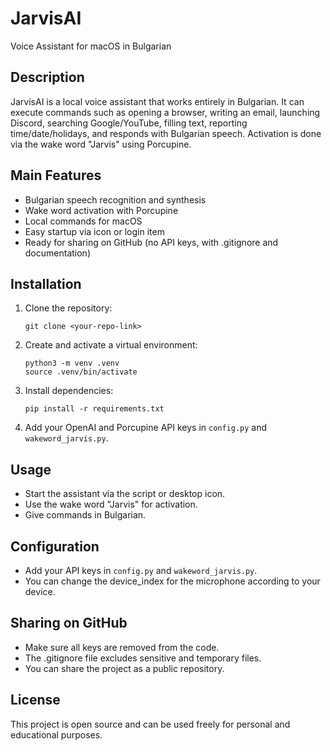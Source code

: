 # JarvisAI

Voice Assistant for macOS in Bulgarian

## Description
JarvisAI is a local voice assistant that works entirely in Bulgarian. It can execute commands such as opening a browser, writing an email, launching Discord, searching Google/YouTube, filling text, reporting time/date/holidays, and responds with Bulgarian speech. Activation is done via the wake word "Jarvis" using Porcupine.

## Main Features
- Bulgarian speech recognition and synthesis
- Wake word activation with Porcupine
- Local commands for macOS
- Easy startup via icon or login item
- Ready for sharing on GitHub (no API keys, with .gitignore and documentation)

## Installation
1. Clone the repository:
   ```
   git clone <your-repo-link>
   ```
2. Create and activate a virtual environment:
   ```
   python3 -m venv .venv
   source .venv/bin/activate
   ```
3. Install dependencies:
   ```
   pip install -r requirements.txt
   ```
4. Add your OpenAI and Porcupine API keys in `config.py` and `wakeword_jarvis.py`.

## Usage
- Start the assistant via the script or desktop icon.
- Use the wake word "Jarvis" for activation.
- Give commands in Bulgarian.

## Configuration
- Add your API keys in `config.py` and `wakeword_jarvis.py`.
- You can change the device_index for the microphone according to your device.

## Sharing on GitHub
- Make sure all keys are removed from the code.
- The .gitignore file excludes sensitive and temporary files.
- You can share the project as a public repository.

## License
This project is open source and can be used freely for personal and educational purposes.
